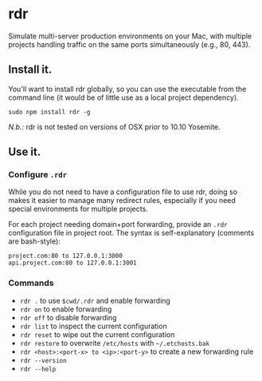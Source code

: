 
# rdr
Simulate multi-server production environments on your Mac, with multiple projects handling traffic on the same ports simultaneously (e.g., 80, 443).

## Install it.
You'll want to install rdr globally, so you can use the executable from the command line (it would be of little use as a local project dependency).

`sudo npm install rdr -g`

*N.b.:* rdr is not tested on versions of OSX prior to 10.10 Yosemite.

## Use it.
### Configure  `.rdr`
While you do not need to have a configuration file to use rdr, doing so makes it easier to manage many redirect rules, especially if you need special environments for multiple projects.

For each project needing domain+port forwarding, provide an `.rdr` configuration file in project root. The syntax is self-explanatory (comments are bash-style):

```
project.com:80 to 127.0.0.1:3000
api.project.com:80 to 127.0.0.1:3001
```

### Commands
* `rdr .` to use `$cwd/.rdr` and enable forwarding
* `rdr on` to enable forwarding
* `rdr off` to disable forwarding
* `rdr list` to inspect the current configuration
* `rdr reset` to wipe out the current configuration
* `rdr restore` to overwrite `/etc/hosts` with `~/.etchosts.bak`
* `rdr <host>:<port-x> to <ip>:<port-y>` to create a new forwarding rule
* `rdr --version`
* `rdr --help`
